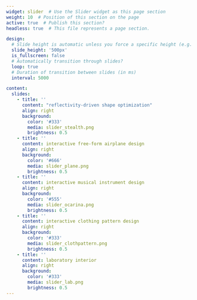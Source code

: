 ```yaml
---
widget: slider  # Use the Slider widget as this page section
weight: 10  # Position of this section on the page
active: true  # Publish this section?
headless: true  # This file represents a page section.

design:
  # Slide height is automatic unless you force a specific height (e.g. '400px')
  slide_height: '500px'
  is_fullscreen: false
  # Automatically transition through slides?
  loop: true
  # Duration of transition between slides (in ms)
  interval: 5000

content:
  slides:
    - title: ''
      content: "reflectivity-driven shape optimization"
      align: right
      background:
        color: '#333'
        media: slider_stealth.png
        brightness: 0.5
    - title: ''
      content: interactive free-form airplane design
      align: right
      background:
        color: '#666'
        media: slider_plane.png
        brightness: 0.5  
    - title: ''
      content: interactive musical instrument design
      align: right
      background:
        color: '#555'
        media: slider_ocarina.png
        brightness: 0.5
    - title: ''
      content: interactive clothing pattern design
      align: right
      background:
        color: '#333'
        media: slider_clothpattern.png
        brightness: 0.5
    - title: ''
      content: laboratory interior
      align: right
      background:
        color: '#333'
        media: slider_lab.png
        brightness: 0.5  
---
```


